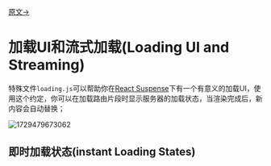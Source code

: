 [原文->](https://nextjs.org/docs/app/building-your-application/routing/loading-ui-and-streaming)

# 加载UI和流式加载(Loading UI and Streaming)

特殊文件`loading.js`可以帮助你在[React Suspense](https://react.dev/reference/react/Suspense)下有一个有意义的加载UI，使用这个约定，你可以在加载路由片段时显示服务器的加载状态，当渲染完成后，新内容会自动替换；

![1729479673062](images/4_Loading_UI_and_Streaming/1729479673062.png)

## 即时加载状态(instant Loading States)
